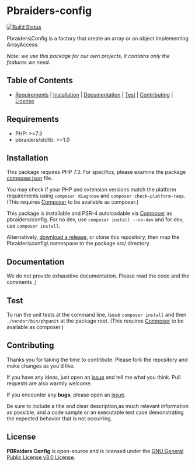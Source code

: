 # Pbraiders-config

[![Build Status](https://img.shields.io/travis/pbraiders/config/master.svg?style=flat-square)](https://travis-ci.com/pbraiders/config.svg?branch=master)

Pbraiders\Config is a factory that create an array or an object implementing ArrayAccess.

*Note: we use this package for our own projects, it contains only the features we need.*

## Table of Contents

- [Requirements](#requirements) | [Installation](#installation) | [Documentation](#documentation) | [Test](#test) | [Contributing](#contributing) | [License](#license)

## Requirements

- PHP: >=7.3
- pbraiders/stdlib: >=1.0

## Installation

This package requires PHP 7.3. For specifics, please examine the package [composer.json](https://github.com/pbraiders/config/blob/master/composer.json) file.

You may check if your PHP and extension versions match the platform requirements using `composer diagnose` and `composer check-platform-reqs`. (This requires [Composer](https://getcomposer.org/) to be available as composer.)

This package is installable and PSR-4 autoloadable via [Composer](https://getcomposer.org/) as pbraiders/config. For no dev, use `composer install --no-dev` and for dev, use `composer install`.

Alternatively, [download a release](https://github.com/pbraiders/config/releases), or clone this repository, then map the Pbraiders\config\ namespace to the package src/ directory.

## Documentation

We do not provide exhaustive documentation. Please read the code and the comments ;)

## Test

To run the unit tests at the command line, issue `composer install` and then `./vendor/bin/phpunit` at the package root. (This requires [Composer](https://getcomposer.org/) to be available as composer.)

## Contributing

Thanks you for taking the time to contribute. Please fork the repository and make changes as you'd like.

If you have any ideas, just open an [issue](https://github.com/pbraiders/config/issues) and tell me what you think. Pull requests are also warmly welcome.

If you encounter any **bugs**, please open an [issue](https://github.com/pbraiders/config/issues).

Be sure to include a title and clear description,as much relevant information as possible, and a code sample or an executable test case demonstrating the expected behavior that is not occurring.

## License

**PBRaiders Config** is open-source and is licensed under the [GNU General Public License v3.0 License](https://github.com/pbraiders/config/blob/master/LICENSE).
